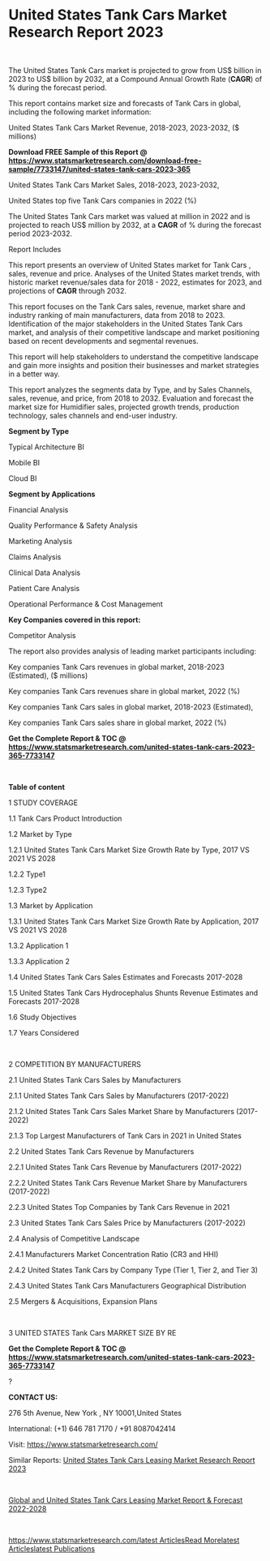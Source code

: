 <h1>United States Tank Cars Market Research Report 2023</h1><br/><p>The United States Tank Cars market is projected to grow from US$ billion in 2023 to US$ billion by 2032, at a Compound Annual Growth Rate (<strong>CAGR</strong>) of % during the forecast period.</p>
 
 
 
 <p>This report contains market size and forecasts of Tank Cars in global, including the following market information:</p>
 
 
 
 <p>United States Tank Cars Market Revenue, 2018-2023, 2023-2032, ($ millions)</p>
 
 
 
 <p><strong>Download FREE Sample of this Report @ <a href="https://www.statsmarketresearch.com/download-free-sample/7733147/united-states-tank-cars-2023-365">https://www.statsmarketresearch.com/download-free-sample/7733147/united-states-tank-cars-2023-365</a></strong></p>
 
 
 
 <p>United States Tank Cars Market Sales, 2018-2023, 2023-2032,</p>
 
 
 
 <p>United States top five Tank Cars companies in 2022 (%)</p>
 
 
 
 <p>The United States Tank Cars market was valued at million in 2022 and is projected to reach US$ million by 2032, at a <strong>CAGR</strong> of % during the forecast period 2023-2032.</p>
 
 
 
 <p>Report Includes</p>
 
 
 
 <p>This report presents an overview of United States market for Tank Cars , sales, revenue and price. Analyses of the United States market trends, with historic market revenue/sales data for 2018 - 2022, estimates for 2023, and projections of <strong>CAGR</strong> through 2032.</p>
 
 
 
 <p>This report focuses on the Tank Cars sales, revenue, market share and industry ranking of main manufacturers, data from 2018 to 2023. Identification of the major stakeholders in the United States Tank Cars market, and analysis of their competitive landscape and market positioning based on recent developments and segmental revenues.</p>
 
 
 
 <p>This report will help stakeholders to understand the competitive landscape and gain more insights and position their businesses and market strategies in a better way.</p>
 
 
 
 <p>This report analyzes the segments data by Type, and by Sales Channels, sales, revenue, and price, from 2018 to 2032. Evaluation and forecast the market size for Humidifier sales, projected growth trends, production technology, sales channels and end-user industry.</p>
 
 
 
 <p><strong>Segment by Type</strong></p>
 
 
 
 <p>Typical Architecture BI</p>
 
 
 
 <p>Mobile BI</p>
 
 
 
 <p>Cloud BI</p>
 
 
 
 <p><strong>Segment <strong><strong>by Applications</strong></strong></strong></p>
 
 
 
 <p>Financial Analysis</p>
 
 
 
 <p>Quality Performance & Safety Analysis</p>
 
 
 
 <p>Marketing Analysis</p>
 
 
 
 <p>Claims Analysis</p>
 
 
 
 <p>Clinical Data Analysis</p>
 
 
 
 <p>Patient Care Analysis</p>
 
 
 
 <p>Operational Performance & Cost Management</p>
 
 
 
 <p><strong>Key Companies covered in this report:</strong></p>
 
 
 
 <p>Competitor Analysis</p>
 
 
 
 <p>The report also provides analysis of leading market participants including:</p>
 
 
 
 <p>Key companies Tank Cars revenues in global market, 2018-2023 (Estimated), ($ millions)</p>
 
 
 
 <p>Key companies Tank Cars revenues share in global market, 2022 (%)</p>
 
 
 
 <p>Key companies Tank Cars sales in global market, 2018-2023 (Estimated),</p>
 
 
 
 <p>Key companies Tank Cars sales share in global market, 2022 (%)</p>
 
 
 
 <div><b>Get the Complete Report & TOC @ <a href="https://www.statsmarketresearch.com/united-states-tank-cars-2023-365-7733147">https://www.statsmarketresearch.com/united-states-tank-cars-2023-365-7733147</a></b></div>
 
 
 
 <p><br />
 
 <b>Table of content</b></p>
 
 
 
 <p>1 STUDY COVERAGE<br />
 
 1.1 Tank Cars Product Introduction<br />
 
 1.2 Market by Type<br />
 
 1.2.1 United States Tank Cars Market Size Growth Rate by Type, 2017 VS 2021 VS 2028<br />
 
 1.2.2 Type1<br />
 
 1.2.3 Type2<br />
 
 1.3 Market by Application<br />
 
 1.3.1 United States Tank Cars Market Size Growth Rate by Application, 2017 VS 2021 VS 2028<br />
 
 1.3.2 Application 1<br />
 
 1.3.3 Application 2<br />
 
 1.4 United States Tank Cars Sales Estimates and Forecasts 2017-2028<br />
 
 1.5 United States Tank Cars Hydrocephalus Shunts Revenue Estimates and Forecasts 2017-2028<br />
 
 1.6 Study Objectives<br />
 
 1.7 Years Considered<br />
 
 <br />
 
 2 COMPETITION BY MANUFACTURERS<br />
 
 2.1 United States Tank Cars Sales by Manufacturers<br />
 
 2.1.1 United States Tank Cars Sales by Manufacturers (2017-2022)<br />
 
 2.1.2 United States Tank Cars Sales Market Share by Manufacturers (2017-2022)<br />
 
 2.1.3 Top Largest Manufacturers of Tank Cars in 2021 in United States<br />
 
 2.2 United States Tank Cars Revenue by Manufacturers<br />
 
 2.2.1 United States Tank Cars Revenue by Manufacturers (2017-2022)<br />
 
 2.2.2 United States Tank Cars Revenue Market Share by Manufacturers (2017-2022)<br />
 
 2.2.3 United States Top Companies by Tank Cars Revenue in 2021<br />
 
 2.3 United States Tank Cars Sales Price by Manufacturers (2017-2022)<br />
 
 2.4 Analysis of Competitive Landscape<br />
 
 2.4.1 Manufacturers Market Concentration Ratio (CR3 and HHI)<br />
 
 2.4.2 United States Tank Cars by Company Type (Tier 1, Tier 2, and Tier 3)<br />
 
 2.4.3 United States Tank Cars Manufacturers Geographical Distribution<br />
 
 2.5 Mergers & Acquisitions, Expansion Plans<br />
 
 <br />
 
 3 UNITED STATES Tank Cars MARKET SIZE BY RE</p>
 
 
 
 <div><b>Get the Complete Report & TOC @ <a href="https://www.statsmarketresearch.com/united-states-tank-cars-2023-365-7733147">https://www.statsmarketresearch.com/united-states-tank-cars-2023-365-7733147</a></b></div>
 
 
 
 <p>? </p>
 
 
 
 <p><b>CONTACT US:</b><br />
 
 276 5th Avenue, New York , NY 10001,United States<br />
 
 International: (+1) 646 781 7170 / +91 8087042414<br />
 
 Visit: <a href="https://www.statsmarketresearch.com/">https://www.statsmarketresearch.com/</a><br />
 
 Similar Reports: <a href="https://www.statsmarketresearch.com/united-states-tank-cars-2023-365-7733147">United States Tank Cars Leasing Market Research Report 2023</a><br />
 
 <br />
 
 <a href="https://www.statsmarketresearch.com/united-states-tank-cars-2023-365-7733147">Global and United States Tank Cars Leasing Market Report & Forecast 2022-2028</a><br />
 
 <br />
 
 <a href="https://gyeongbokgung.com">https://www.statsmarketresearch.com/</a><a href="https://hallyeomaritime.com">latest Articles</a><a href="https://jingwansa.com">Read More</a><a href="https://nguoiviet.jp/">latest Articles</a><a href="https://www.intelmarketresearch.com/">latest Publications</a></p>